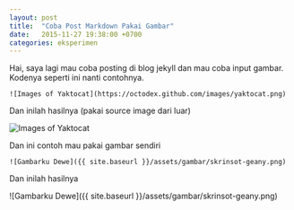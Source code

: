 ```yaml
---
layout: post
title:  "Coba Post Markdown Pakai Gambar"
date:   2015-11-27 19:38:00 +0700
categories: eksperimen
---
```

Hai, saya lagi mau coba posting di blog jekyll dan mau coba input gambar. Kodenya seperti ini nanti contohnya.

`![Images of Yaktocat](https://octodex.github.com/images/yaktocat.png)`

Dan inilah hasilnya (pakai source image dari luar)

![Images of Yaktocat](https://octodex.github.com/images/yaktocat.png)

Dan ini contoh mau pakai gambar sendiri

`![Gambarku Dewe]({{ site.baseurl }}/assets/gambar/skrinsot-geany.png)`

Dan inilah hasilnya

![Gambarku Dewe]({{ site.baseurl }}/assets/gambar/skrinsot-geany.png)
